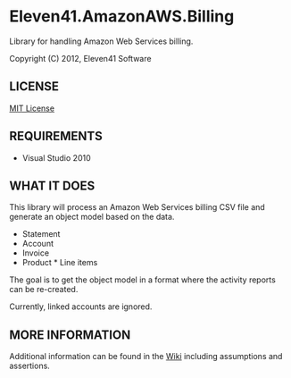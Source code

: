 # Eleven41.AmazonAWS.Billing
Library for handling Amazon Web Services billing.

Copyright (C) 2012, Eleven41 Software

## LICENSE
[MIT License](https://github.com/eleven41/Eleven41.AmazonAWS.Billing/blob/master/LICENSE.md)

## REQUIREMENTS

* Visual Studio 2010

## WHAT IT DOES

This library will process an Amazon Web Services billing CSV file and generate an object model based on the data.

* Statement
 * Account
  * Invoice
   * Product
    * Line items
     

The goal is to get the object model in a format where the activity reports can be re-created.

Currently, linked accounts are ignored.

## MORE INFORMATION

Additional information can be found in the [Wiki](https://github.com/eleven41/Eleven41.AmazonAWS.Billing/wiki) including
assumptions and assertions.